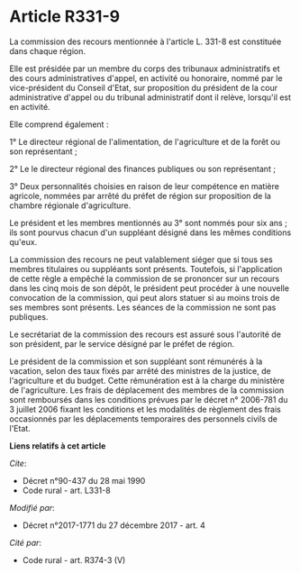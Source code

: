 # Article R331-9

La commission des recours mentionnée à l'article L. 331-8 est constituée dans chaque région.

Elle est présidée par un membre du corps des tribunaux administratifs et des cours administratives d'appel, en activité ou
honoraire, nommé par le vice-président du Conseil d'Etat, sur proposition du président de la cour administrative d'appel ou
du tribunal administratif dont il relève, lorsqu'il est en activité.

Elle comprend également :

1° Le directeur régional de l'alimentation, de l'agriculture et de la forêt ou son représentant ;

2° Le le directeur régional des finances publiques ou son représentant ;

3° Deux personnalités choisies en raison de leur compétence en matière agricole, nommées par arrêté du préfet de région sur
proposition de la chambre régionale d'agriculture.

Le président et les membres mentionnés au 3° sont nommés pour six ans ; ils sont pourvus chacun d'un suppléant désigné dans
les mêmes conditions qu'eux.

La commission des recours ne peut valablement siéger que si tous ses membres titulaires ou suppléants sont présents.
Toutefois, si l'application de cette règle a empêché la commission de se prononcer sur un recours dans les cinq mois de son
dépôt, le président peut procéder à une nouvelle convocation de la commission, qui peut alors statuer si au moins trois de
ses membres sont présents. Les séances de la commission ne sont pas publiques.

Le secrétariat de la commission des recours est assuré sous l'autorité de son président, par le service désigné par le préfet
de région.

Le président de la commission et son suppléant sont rémunérés à la vacation, selon des taux fixés par arrêté des ministres de
la justice, de l'agriculture et du budget. Cette rémunération est à la charge du ministère de l'agriculture. Les frais de
déplacement des membres de la commission sont remboursés dans les conditions prévues par le décret n° 2006-781 du 3 juillet
2006 fixant les conditions et les modalités de règlement des frais occasionnés par les déplacements temporaires des
personnels civils de l'Etat.

**Liens relatifs à cet article**

_Cite_:

  - Décret n°90-437 du 28 mai 1990
  - Code rural - art. L331-8

_Modifié par_:

  - Décret n°2017-1771 du 27 décembre 2017 - art. 4

_Cité par_:

  - Code rural - art. R374-3 (V)
